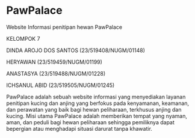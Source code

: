 # PawPalace
Website Informasi penitipan hewan PawPalace

KELOMPOK 7

DINDA AROJO DOS SANTOS (23/519408/NUGM/01148)

HERYAWAN (23/519459/NUGM/01199)

ANASTASYA (23/519488/NUGM/01228)

ICHSANUL ABID (23/519505/NUGM/01245)

PawPalace adalah sebuah website informasi yang menyediakan layanan penitipan kucing dan anjing yang berfokus pada kenyamanan, keamanan, dan perawatan yang baik bagi hewan peliharaan, terkhusus anjing dan kucing. Misi utama PawPalace adalah memberikan tempat yang nyaman, aman, dan peduli bagi hewan peliharaan sehingga pemiliknya dapat bepergian atau menghadapi situasi darurat tanpa khawatir.
